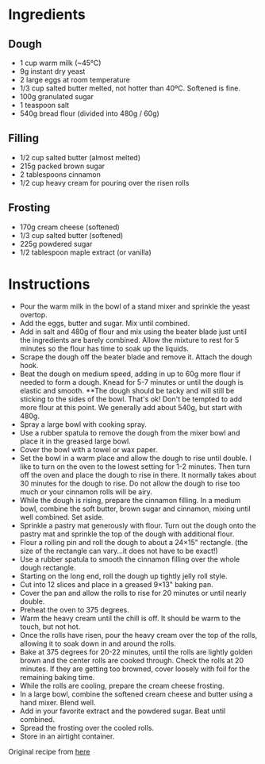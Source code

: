 # Ingredients
## Dough
* 1 cup warm milk (~45°C)
* 9g instant dry yeast
* 2 large eggs at room temperature
* 1/3 cup salted butter melted, not hotter than 40ºC. Softened is fine.
* 100g granulated sugar
* 1 teaspoon salt
* 540g bread flour (divided into 480g / 60g)

## Filling
* 1/2 cup salted butter (almost melted)
* 215g packed brown sugar
* 2 tablespoons cinnamon
* 1/2 cup heavy cream for pouring over the risen rolls

## Frosting

* 170g cream cheese (softened)
* 1/3 cup salted butter (softened)
* 225g powdered sugar
* 1/2 tablespoon maple extract (or vanilla)

# Instructions
* Pour the warm milk in the bowl of a stand mixer and sprinkle the yeast overtop.
* Add the eggs, butter and sugar. Mix until combined.
* Add in salt and 480g of flour and mix using the beater blade just until the ingredients are barely combined. Allow the mixture to rest for 5 minutes so the flour has time to soak up the liquids.
* Scrape the dough off the beater blade and remove it. Attach the dough hook.
* Beat the dough on medium speed, adding in up to 60g more flour if needed to form a dough. Knead for 5-7 minutes or until the dough is elastic and smooth. **The dough should be tacky and will still be sticking to the sides of the bowl. That's ok! Don't be tempted to add more flour at this point. We generally add about 540g, but start with 480g.
* Spray a large bowl with cooking spray.
* Use a rubber spatula to remove the dough from the mixer bowl and place it in the greased large bowl. 
* Cover the bowl with a towel or wax paper.
* Set the bowl in a warm place and allow the dough to rise until double. I like to turn on the oven to the lowest setting for 1-2 minutes. Then turn off the oven and place the dough to rise in there. It normally takes about 30 minutes for the dough to rise. Do not allow the dough to rise too much or your cinnamon rolls will be airy.
* While the dough is rising, prepare the cinnamon filling. In a medium bowl, combine the soft butter, brown sugar and cinnamon, mixing until well combined. Set aside.
* Sprinkle a pastry mat generously with flour. Turn out the dough onto the pastry mat and sprinkle the top of the dough with additional flour. 
* Flour a rolling pin and roll the dough to about a 24×15" rectangle. (the size of the rectangle can vary…it does not have to be exact!)
* Use a rubber spatula to smooth the cinnamon filling over the whole dough rectangle.
* Starting on the long end, roll the dough up tightly jelly roll style. 
* Cut into 12 slices and place in a greased 9×13" baking pan.
* Cover the pan and allow the rolls to rise for 20 minutes or until nearly double.
* Preheat the oven to 375 degrees.
* Warm the heavy cream until the chill is off. It should be warm to the touch, but not hot.
* Once the rolls have risen, pour the heavy cream over the top of the rolls, allowing it to soak down in and around the rolls.
* Bake at 375 degrees for 20-22 minutes, until the rolls are lightly golden brown and the center rolls are cooked through. Check the rolls at 20 minutes. If they are getting too browned, cover loosely with foil for the remaining baking time.
* While the rolls are cooling, prepare the cream cheese frosting.
* In a large bowl, combine the softened cream cheese and butter using a hand mixer. Blend well.
* Add in your favorite extract and the powdered sugar. Beat until combined.
* Spread the frosting over the cooled rolls.
* Store in an airtight container.

Original recipe from [here](https://www.tastesoflizzyt.com/homemade-cinnamon-rolls/)
